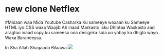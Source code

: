 # new clone Netflex
#Midaan waa Mida Youtube Casharka Ku sameeye
waxaan ku Sameeye HTML iyo CSS waxa Waajib Ah inaad Markasto isku Dhibtaa Waxkasto aad aragtoo 
inaad copy ku sameeso ona designka sida uu yahay ka dhigto wayo Waxa Baraneeysa.

In Sha Allah Shaqaada Bilaawa 
![](https://github.com/jamaalhassan/newcloneNetflex/blob/master/nett.png?raw=trues=200)
